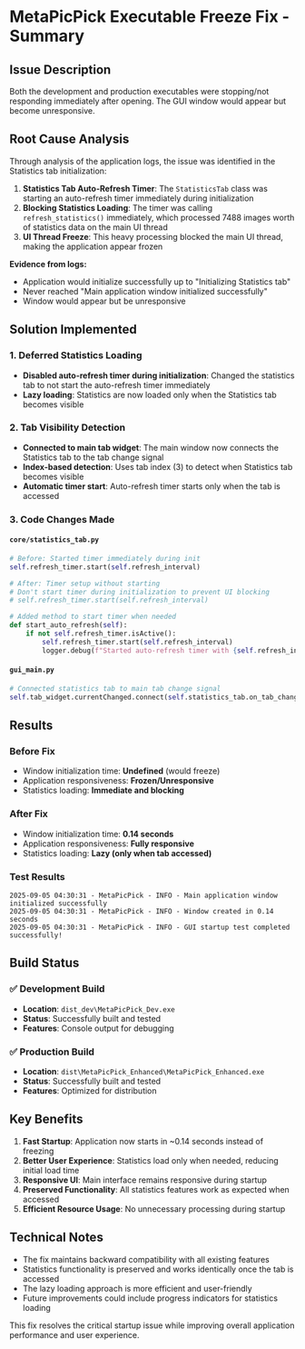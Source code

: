 # MetaPicPick Executable Freeze Fix - Summary

## Issue Description

Both the development and production executables were stopping/not responding immediately after opening. The GUI window would appear but become unresponsive.

## Root Cause Analysis

Through analysis of the application logs, the issue was identified in the Statistics tab initialization:

1. **Statistics Tab Auto-Refresh Timer**: The `StatisticsTab` class was starting an auto-refresh timer immediately during initialization
2. **Blocking Statistics Loading**: The timer was calling `refresh_statistics()` immediately, which processed 7488 images worth of statistics data on the main UI thread
3. **UI Thread Freeze**: This heavy processing blocked the main UI thread, making the application appear frozen

**Evidence from logs:**
- Application would initialize successfully up to "Initializing Statistics tab"
- Never reached "Main application window initialized successfully"
- Window would appear but be unresponsive

## Solution Implemented

### 1. Deferred Statistics Loading
- **Disabled auto-refresh timer during initialization**: Changed the statistics tab to not start the auto-refresh timer immediately
- **Lazy loading**: Statistics are now loaded only when the Statistics tab becomes visible

### 2. Tab Visibility Detection
- **Connected to main tab widget**: The main window now connects the Statistics tab to the tab change signal
- **Index-based detection**: Uses tab index (3) to detect when Statistics tab becomes visible
- **Automatic timer start**: Auto-refresh timer starts only when the tab is accessed

### 3. Code Changes Made

#### `core/statistics_tab.py`
```python
# Before: Started timer immediately during init
self.refresh_timer.start(self.refresh_interval)

# After: Timer setup without starting
# Don't start timer during initialization to prevent UI blocking
# self.refresh_timer.start(self.refresh_interval)

# Added method to start timer when needed
def start_auto_refresh(self):
    if not self.refresh_timer.isActive():
        self.refresh_timer.start(self.refresh_interval)
        logger.debug(f"Started auto-refresh timer with {self.refresh_interval}ms interval")
```

#### `gui_main.py`
```python
# Connected statistics tab to main tab change signal
self.tab_widget.currentChanged.connect(self.statistics_tab.on_tab_changed)
```

## Results

### Before Fix
- Window initialization time: **Undefined** (would freeze)
- Application responsiveness: **Frozen/Unresponsive**
- Statistics loading: **Immediate and blocking**

### After Fix  
- Window initialization time: **0.14 seconds**
- Application responsiveness: **Fully responsive**
- Statistics loading: **Lazy (only when tab accessed)**

### Test Results
```
2025-09-05 04:30:31 - MetaPicPick - INFO - Main application window initialized successfully
2025-09-05 04:30:31 - MetaPicPick - INFO - Window created in 0.14 seconds
2025-09-05 04:30:31 - MetaPicPick - INFO - GUI startup test completed successfully!
```

## Build Status

### ✅ Development Build
- **Location**: `dist_dev\MetaPicPick_Dev.exe`
- **Status**: Successfully built and tested
- **Features**: Console output for debugging

### ✅ Production Build  
- **Location**: `dist\MetaPicPick_Enhanced\MetaPicPick_Enhanced.exe`
- **Status**: Successfully built and tested
- **Features**: Optimized for distribution

## Key Benefits

1. **Fast Startup**: Application now starts in ~0.14 seconds instead of freezing
2. **Better User Experience**: Statistics load only when needed, reducing initial load time
3. **Responsive UI**: Main interface remains responsive during startup
4. **Preserved Functionality**: All statistics features work as expected when accessed
5. **Efficient Resource Usage**: No unnecessary processing during startup

## Technical Notes

- The fix maintains backward compatibility with all existing features
- Statistics functionality is preserved and works identically once the tab is accessed
- The lazy loading approach is more efficient and user-friendly
- Future improvements could include progress indicators for statistics loading

This fix resolves the critical startup issue while improving overall application performance and user experience.

